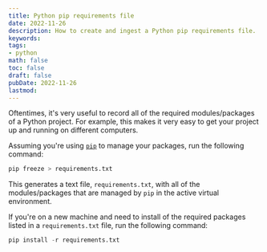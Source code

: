 ```yaml
---
title: Python pip requirements file
date: 2022-11-26
description: How to create and ingest a Python pip requirements file.
keywords:
tags:
- python
math: false
toc: false
draft: false
pubDate: 2022-11-26
lastmod:
---
```


Oftentimes, it's very useful to record all of the required modules/packages of a Python project. For example, this makes it very easy to get your project up and running on different computers. 

Assuming you're using [`pip`](https://pypi.org/project/pip/) to manage your packages, run the following command:

```python
pip freeze > requirements.txt
```

This generates a text file, `requirements.txt`, with all of the modules/packages that are managed by `pip` in the active virtual environment.

If you're on a new machine and need to install of the required packages listed in a `requirements.txt` file, run the following command:

```python
pip install -r requirements.txt
```
